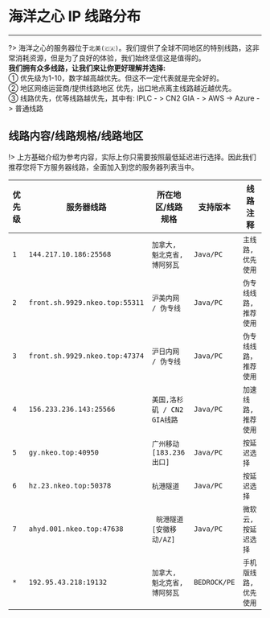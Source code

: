 # 海洋之心 IP 线路分布 <i class="fas fa-server"></i> 
---
?> 海洋之心的服务器位于`北美(🇨🇦)`。我们提供了全球不同地区的特别线路，这非常消耗资源，但是为了良好的体验，我们始终坚信这是值得的。  
**我们拥有众多线路，让我们来让你更好理解并选择:**   
➀ <i class="fas fa-cookie-bite"></i> 优先级为1-10，数字越高越优先。但这不一定代表就是完全好的。  
➁ <i class="fas fa-chart-area"></i> 地区网络运营商/提供线路地区 优先，出口地点离主线路越近越优先。  
➂ <i class="fas fa-bezier-curve"></i> 线路优先，优等线路越优先，其中有: IPLC - > CN2 GIA - > AWS -> Azure -> 普通线路  



## <i class="fas fa-project-diagram"></i> 线路内容/线路规格/线路地区  

!> 上方基础介绍为参考内容，实际上你只需要按照最低延迟进行选择。因此我们推荐您将下方服务器线路，全面加入到您的服务器列表当中。

| <i class="fas fa-cookie-bite"></i> 优先级 | <i class="fas fa-server"></i> 服务器线路 | <i class="fas fa-location-arrow"></i> 所在地区/线路规格 | <i class="fas fa-project-diagram"></i> 支持版本 | <i class="far fa-sticky-note"></i> 线路注释 |
|---|---|---|---|---|
|`1`|`144.217.10.186:25568`|`加拿大, 魁北克省,博阿努瓦`|`Java/PC`|`主线路,优先使用`|
|`2`|`front.sh.9929.nkeo.top:55311`|`沪美内网 / 伪专线`|`Java/PC`|`伪专线线路,推荐使用`|
|`3`|`front.sh.9929.nkeo.top:47374`|`沪日内网 / 伪专线`|`Java/PC`|`伪专线线路，推荐使用`|
|`4`|`156.233.236.143:25566`|`美国,洛杉矶 / CN2 GIA线路`|`Java/PC`|`加速线路,推荐使用`|
|`5`|`gy.nkeo.top:40950`|`广州移动 [183.236 出口]`|`Java/PC`|`按延迟选择`|
|`6`|`hz.23.nkeo.top:50378`|` 杭港隧道 `|`Java/PC`|`按延迟选择`|
|`7`|`ahyd.001.nkeo.top:47638`|` 皖港隧道 [安徽移动/AZ]`|`Java/PC`|`微软云,按延迟选择`
|`*`|`192.95.43.218:19132`|`加拿大, 魁北克省,博阿努瓦`|`BEDROCK/PE`|`手机版线路,优先使用`|